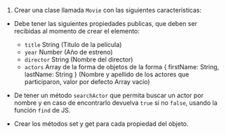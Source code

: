 1. Crear una clase llamada `Movie` con las siguientes características:

- Debe tener las siguientes propiedades publicas, que deben ser recibidas al momento de crear el elemento: 
  * `title` String (Titulo de la película)
  * `year` Number (Año de estreno)
  * `director` String (Nombre del director)
  * `actors` Array de la forma de objetos de la forma { firstName: String, lastName: String } (Nombre y apellido de los actores que participaron, valor por defecto Array vacío)

- De tener un método `searchActor` que permita buscar un actor por nombre y en caso de encontrarlo devuelva `true` si no `false`, usando la función `find` de JS.

- Crear los métodos set y get para cada propiedad del objeto.